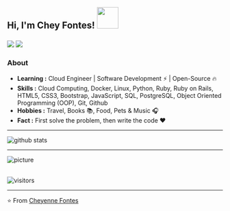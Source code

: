 <h2> Hi, I'm Chey Fontes! <img src="https://media.giphy.com/media/mGcNjsfWAjY5AEZNw6/giphy.gif" width="50"></h2>

### 

<p>
    <a href="https://www.linkedin.com/in/cheyennefontes/" target="_blank"><img src="https://img.shields.io/badge/-LinkedIn-3F3D56?style=for-the-badge&logo=linkedin&logoColor=white"></a>
    <a href="https://www.instagram.com/cheyennefontes/" target="_blank"><img src="https://img.shields.io/badge/-Instagram-3F3D56?style=for-the-badge&logo=instagram&logoColor=white"></a> </p>

### About

-  **Learning :** Cloud Engineer | Software Development :zap: | Open-Source :fire:	
-  **Skills :** Cloud Computing, Docker, Linux, Python, Ruby, Ruby on Rails, HTML5, CSS3, Bootstrap, JavaScript, SQL, PostgreSQL, Object Oriented Programming (OOP), Git, Github
-  **Hobbies :** Travel, Books :books:, Food, Pets & Music :headphones:
-  **Fact :** First solve the problem, then write the code :heart: 

---------------------------------------------------------------------------------------------------------------------------------------------------------------------------------

![github stats](https://github-readme-stats.vercel.app/api?username=cheyennefontes&show_icons=true)

---------------------------------------------------------------------------------------------------------------------------------------------------------------------------------
![picture](https://raw.githubusercontent.com/saadeghi/saadeghi/master/dino.gif)
<br />
<br />

 ![visitors](https://visitor-badge.laobi.icu/badge?page_id=cheyennefontes.cheyennefontes)
 
---------------------------------------------------------------------------------------------------------------------------------------------------------------------------------
⭐️ From [Cheyenne Fontes](https://github.com/cheyennefontes)

